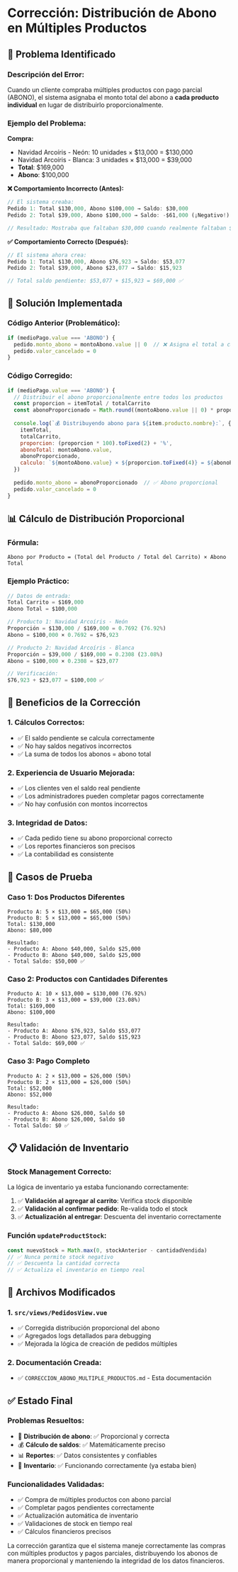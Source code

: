 # Corrección: Distribución de Abono en Múltiples Productos

## 🐛 **Problema Identificado**

### **Descripción del Error:**
Cuando un cliente compraba múltiples productos con pago parcial (ABONO), el sistema asignaba el monto total del abono a **cada producto individual** en lugar de distribuirlo proporcionalmente.

### **Ejemplo del Problema:**
**Compra:**
- Navidad Arcoíris - Neón: 10 unidades × $13,000 = $130,000
- Navidad Arcoíris - Blanca: 3 unidades × $13,000 = $39,000
- **Total**: $169,000
- **Abono**: $100,000

**❌ Comportamiento Incorrecto (Antes):**
```javascript
// El sistema creaba:
Pedido 1: Total $130,000, Abono $100,000 → Saldo: $30,000
Pedido 2: Total $39,000, Abono $100,000 → Saldo: -$61,000 (¡Negativo!)

// Resultado: Mostraba que faltaban $30,000 cuando realmente faltaban $69,000
```

**✅ Comportamiento Correcto (Después):**
```javascript
// El sistema ahora crea:
Pedido 1: Total $130,000, Abono $76,923 → Saldo: $53,077
Pedido 2: Total $39,000, Abono $23,077 → Saldo: $15,923

// Total saldo pendiente: $53,077 + $15,923 = $69,000 ✅
```

## 🔧 **Solución Implementada**

### **Código Anterior (Problemático):**
```javascript
if (medioPago.value === 'ABONO') {
  pedido.monto_abono = montoAbono.value || 0  // ❌ Asigna el total a cada pedido
  pedido.valor_cancelado = 0
}
```

### **Código Corregido:**
```javascript
if (medioPago.value === 'ABONO') {
  // Distribuir el abono proporcionalmente entre todos los productos
  const proporcion = itemTotal / totalCarrito
  const abonoProporcionado = Math.round((montoAbono.value || 0) * proporcion)
  
  console.log(`💰 Distribuyendo abono para ${item.producto.nombre}:`, {
    itemTotal,
    totalCarrito,
    proporcion: (proporcion * 100).toFixed(2) + '%',
    abonoTotal: montoAbono.value,
    abonoProporcionado,
    calculo: `${montoAbono.value} × ${proporcion.toFixed(4)} = ${abonoProporcionado}`
  })
  
  pedido.monto_abono = abonoProporcionado  // ✅ Abono proporcional
  pedido.valor_cancelado = 0
}
```

## 📊 **Cálculo de Distribución Proporcional**

### **Fórmula:**
```
Abono por Producto = (Total del Producto / Total del Carrito) × Abono Total
```

### **Ejemplo Práctico:**
```javascript
// Datos de entrada:
Total Carrito = $169,000
Abono Total = $100,000

// Producto 1: Navidad Arcoíris - Neón
Proporción = $130,000 / $169,000 = 0.7692 (76.92%)
Abono = $100,000 × 0.7692 = $76,923

// Producto 2: Navidad Arcoíris - Blanca  
Proporción = $39,000 / $169,000 = 0.2308 (23.08%)
Abono = $100,000 × 0.2308 = $23,077

// Verificación:
$76,923 + $23,077 = $100,000 ✅
```

## 🎯 **Beneficios de la Corrección**

### **1. Cálculos Correctos:**
- ✅ El saldo pendiente se calcula correctamente
- ✅ No hay saldos negativos incorrectos
- ✅ La suma de todos los abonos = abono total

### **2. Experiencia de Usuario Mejorada:**
- ✅ Los clientes ven el saldo real pendiente
- ✅ Los administradores pueden completar pagos correctamente
- ✅ No hay confusión con montos incorrectos

### **3. Integridad de Datos:**
- ✅ Cada pedido tiene su abono proporcional correcto
- ✅ Los reportes financieros son precisos
- ✅ La contabilidad es consistente

## 🧪 **Casos de Prueba**

### **Caso 1: Dos Productos Diferentes**
```
Producto A: 5 × $13,000 = $65,000 (50%)
Producto B: 5 × $13,000 = $65,000 (50%)
Total: $130,000
Abono: $80,000

Resultado:
- Producto A: Abono $40,000, Saldo $25,000
- Producto B: Abono $40,000, Saldo $25,000
- Total Saldo: $50,000 ✅
```

### **Caso 2: Productos con Cantidades Diferentes**
```
Producto A: 10 × $13,000 = $130,000 (76.92%)
Producto B: 3 × $13,000 = $39,000 (23.08%)
Total: $169,000
Abono: $100,000

Resultado:
- Producto A: Abono $76,923, Saldo $53,077
- Producto B: Abono $23,077, Saldo $15,923
- Total Saldo: $69,000 ✅
```

### **Caso 3: Pago Completo**
```
Producto A: 2 × $13,000 = $26,000 (50%)
Producto B: 2 × $13,000 = $26,000 (50%)
Total: $52,000
Abono: $52,000

Resultado:
- Producto A: Abono $26,000, Saldo $0
- Producto B: Abono $26,000, Saldo $0
- Total Saldo: $0 ✅
```

## 📋 **Validación de Inventario**

### **Stock Management Correcto:**
La lógica de inventario ya estaba funcionando correctamente:

1. ✅ **Validación al agregar al carrito**: Verifica stock disponible
2. ✅ **Validación al confirmar pedido**: Re-valida todo el stock
3. ✅ **Actualización al entregar**: Descuenta del inventario correctamente

### **Función `updateProductStock`:**
```javascript
const nuevoStock = Math.max(0, stockAnterior - cantidadVendida)
// ✅ Nunca permite stock negativo
// ✅ Descuenta la cantidad correcta
// ✅ Actualiza el inventario en tiempo real
```

## 📁 **Archivos Modificados**

### **1. `src/views/PedidosView.vue`**
- ✅ Corregida distribución proporcional del abono
- ✅ Agregados logs detallados para debugging
- ✅ Mejorada la lógica de creación de pedidos múltiples

### **2. Documentación Creada:**
- ✅ `CORRECCION_ABONO_MULTIPLE_PRODUCTOS.md` - Esta documentación

## ✅ **Estado Final**

### **Problemas Resueltos:**
- 🔧 **Distribución de abono**: ✅ Proporcional y correcta
- 💰 **Cálculo de saldos**: ✅ Matemáticamente preciso
- 📊 **Reportes**: ✅ Datos consistentes y confiables
- 🛒 **Inventario**: ✅ Funcionando correctamente (ya estaba bien)

### **Funcionalidades Validadas:**
- ✅ Compra de múltiples productos con abono parcial
- ✅ Completar pagos pendientes correctamente
- ✅ Actualización automática de inventario
- ✅ Validaciones de stock en tiempo real
- ✅ Cálculos financieros precisos

La corrección garantiza que el sistema maneje correctamente las compras con múltiples productos y pagos parciales, distribuyendo los abonos de manera proporcional y manteniendo la integridad de los datos financieros.